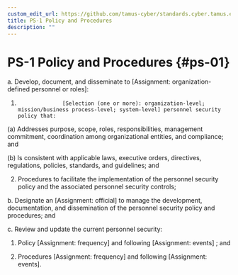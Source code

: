 ```yaml
---
custom_edit_url: https://github.com/tamus-cyber/standards.cyber.tamus.edu/tree/main/content/tamus.edu/TAMUS_profile.xml
title: PS-1 Policy and Procedures
description: ""
---
```


# PS-1 Policy and Procedures {#ps-01}

a. Develop, document, and disseminate to [Assignment: organization-defined personnel or roles]:

1. 
                     [Selection (one or more): organization-level; mission/business process-level; system-level] personnel security policy that:

(a) Addresses purpose, scope, roles, responsibilities, management commitment, coordination among organizational entities, and compliance; and

(b) Is consistent with applicable laws, executive orders, directives, regulations, policies, standards, and guidelines; and

2. Procedures to facilitate the implementation of the personnel security policy and the associated personnel security controls;

b. Designate an [Assignment: official] to manage the development, documentation, and dissemination of the personnel security policy and procedures; and

c. Review and update the current personnel security:

1. Policy [Assignment: frequency] and following [Assignment: events] ; and

2. Procedures [Assignment: frequency] and following [Assignment: events].

